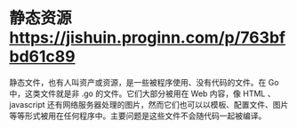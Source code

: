 # 静态资源  https://jishuin.proginn.com/p/763bfbd61c89
静态文件，也有人叫资产或资源，是一些被程序使用、没有代码的文件。在 Go 中，这类文件就是非 .go 的文件。它们大部分被用在 Web 内容，像 HTML 、javascript 还有网络服务器处理的图片，然而它们也可以以模板、配置文件、图片等等形式被用在任何程序中。主要问题是这些文件不会随代码一起被编译。